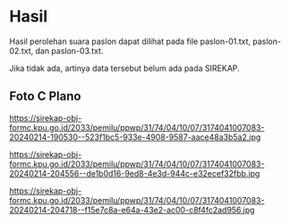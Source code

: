 # Hasil

Hasil perolehan suara paslon dapat dilihat pada file paslon-01.txt, paslon-02.txt, dan paslon-03.txt.

Jika tidak ada, artinya data tersebut belum ada pada SIREKAP.

## Foto C Plano

https://sirekap-obj-formc.kpu.go.id/2033/pemilu/ppwp/31/74/04/10/07/3174041007083-20240214-190530--523f1bc5-933e-4908-9587-aace48a3b5a2.jpg

https://sirekap-obj-formc.kpu.go.id/2033/pemilu/ppwp/31/74/04/10/07/3174041007083-20240214-204556--de1b0d16-9ed8-4e3d-944c-e32ecef32fbb.jpg

https://sirekap-obj-formc.kpu.go.id/2033/pemilu/ppwp/31/74/04/10/07/3174041007083-20240214-204718--f15e7c8a-e64a-43e2-ac00-c8f4fc2ad956.jpg
